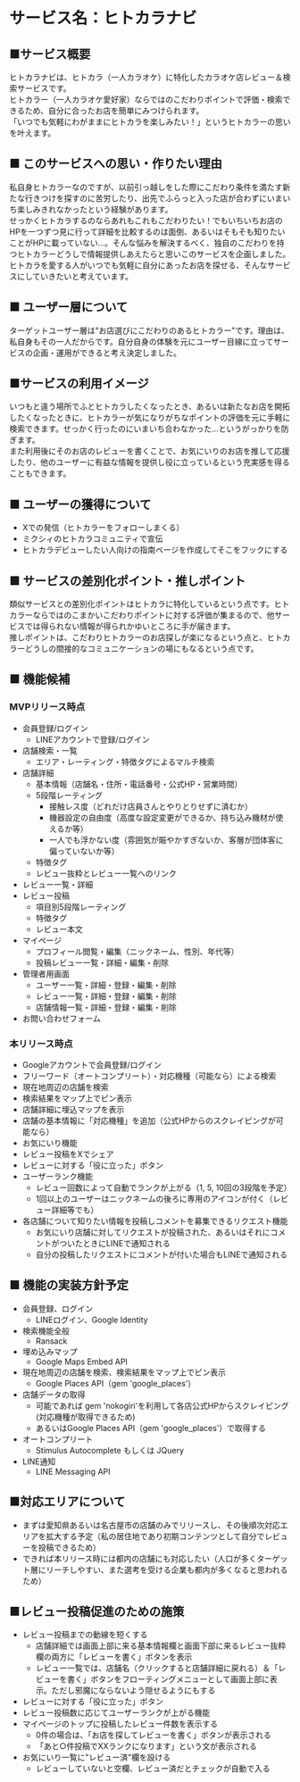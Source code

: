 # サービス名：ヒトカラナビ

## ■サービス概要
ヒトカラナビは、ヒトカラ（一人カラオケ）に特化したカラオケ店レビュー＆検索サービスです。  
ヒトカラー（一人カラオケ愛好家）ならではのこだわりポイントで評価・検索できるため、自分に合ったお店を簡単にみつけられます。  
「いつでも気軽にわがままにヒトカラを楽しみたい！」というヒトカラーの思いを叶えます。

## ■ このサービスへの思い・作りたい理由
私自身ヒトカラーなのですが、以前引っ越しをした際にこだわり条件を満たす新たな行きつけを探すのに苦労したり、出先でふらっと入った店が合わずにいまいち楽しみきれなかったという経験があります。  
せっかくヒトカラするのならあれもこれもこだわりたい！でもいちいちお店のHPを一つずつ見に行って詳細を比較するのは面倒、あるいはそもそも知りたいことがHPに載っていない…。そんな悩みを解決するべく、独自のこだわりを持つヒトカラーどうしで情報提供しあえたらと思いこのサービスを企画しました。  
ヒトカラを愛する人がいつでも気軽に自分にあったお店を探せる、そんなサービスにしていきたいと考えています。

## ■ ユーザー層について
ターゲットユーザー層は"お店選びにこだわりのあるヒトカラー"です。理由は、私自身もその一人だからです。自分自身の体験を元にユーザー目線に立ってサービスの企画・運用ができると考え決定しました。

## ■サービスの利用イメージ
いつもと違う場所でふとヒトカラしたくなったとき、あるいは新たなお店を開拓したくなったときに、ヒトカラーが気になりがちなポイントの評価を元に手軽に検索できます。せっかく行ったのにいまいち合わなかった…というがっかりを防ぎます。  
また利用後にそのお店のレビューを書くことで、お気にいりのお店を推して応援したり、他のユーザーに有益な情報を提供し役に立っているという充実感を得ることもできます。

## ■ ユーザーの獲得について
- Xでの発信（ヒトカラーをフォローしまくる）
- ミクシィのヒトカラコミュニティで宣伝
- ヒトカラデビューしたい人向けの指南ページを作成してそこをフックにする

## ■ サービスの差別化ポイント・推しポイント
類似サービスとの差別化ポイントはヒトカラに特化しているという点です。ヒトカラーならではのこまかいこだわりポイントに対する評価が集まるので、他サービスでは得られない情報が得られかゆいところに手が届きます。  
推しポイントは、こだわりヒトカラーのお店探しが楽になるという点と、ヒトカラーどうしの間接的なコミュニケーションの場にもなるという点です。

## ■ 機能候補
### MVPリリース時点
  - 会員登録/ログイン
    - LINEアカウントで登録/ログイン
  - 店舗検索・一覧
    - エリア・レーティング・特徴タグによるマルチ検索
  - 店舗詳細
    - 基本情報（店舗名・住所・電話番号・公式HP・営業時間）
    - 5段階レーティング
      - 接触レス度（どれだけ店員さんとやりとりせずに済むか）
      - 機器設定の自由度（高度な設定変更ができるか、持ち込み機材が使えるか等）
      - 一人でも浮かない度（雰囲気が賑やかすぎないか、客層が団体客に偏っていないか等）
    - 特徴タグ
    - レビュー抜粋とレビュー一覧へのリンク
  - レビュー一覧・詳細
  - レビュー投稿
    - 項目別5段階レーティング
    - 特徴タグ
    - レビュー本文
  - マイページ
    - プロフィール閲覧・編集（ニックネーム、性別、年代等）
    - 投稿レビュー一覧・詳細・編集・削除
  - 管理者用画面
    - ユーザー一覧・詳細・登録・編集・削除
    - レビュー一覧・詳細・登録・編集・削除
    - 店舗情報一覧・詳細・登録・編集・削除
  - お問い合わせフォーム

### 本リリース時点
  - Googleアカウントで会員登録/ログイン
  - フリーワード（オートコンプリート）・対応機種（可能なら）による検索
  - 現在地周辺の店舗を検索
  - 検索結果をマップ上でピン表示
  - 店舗詳細に埋込マップを表示
  - 店舗の基本情報に「対応機種」を追加（公式HPからのスクレイピングが可能なら）
  - お気にいり機能
  - レビュー投稿をXでシェア
  - レビューに対する「役に立った」ボタン
  - ユーザーランク機能
    - レビュー回数によって自動でランクが上がる（1, 5, 10回の3段階を予定）
    - 1回以上のユーザーはニックネームの後ろに専用のアイコンが付く（レビュー詳細等でも）
  - 各店舗について知りたい情報を投稿しコメントを募集できるリクエスト機能
    - お気にいり店舗に対してリクエストが投稿された、あるいはそれにコメントがついたときにLINEで通知される
    - 自分の投稿したリクエストにコメントが付いた場合もLINEで通知される

## ■ 機能の実装方針予定
- 会員登録、ログイン
  - LINEログイン、Google Identity
- 検索機能全般
  - Ransack
- 埋め込みマップ
  - Google Maps Embed API
- 現在地周辺の店舗を検索、検索結果をマップ上でピン表示
  - Google Places API（gem 'google_places'）
- 店舗データの取得
  - 可能であれば gem 'nokogiri'を利用して各店公式HPからスクレイピング(対応機種が取得できるため)
  - あるいはGoogle Places API（gem 'google_places'）で取得する
- オートコンプリート
  - Stimulus Autocomplete もしくは JQuery
- LINE通知
  - LINE Messaging API

## ■対応エリアについて
  - まずは愛知県あるいは名古屋市の店舗のみでリリースし、その後順次対応エリアを拡大する予定（私の居住地であり初期コンテンツとして自分でレビューを投稿できるため）
- できれば本リリース時には都内の店舗にも対応したい（人口が多くターゲット層にリーチしやすい、また選考を受ける企業も都内が多くなると思われるため）

## ■レビュー投稿促進のための施策
- レビュー投稿までの動線を短くする
  - 店舗詳細では画面上部に来る基本情報欄と画面下部に来るレビュー抜粋欄の両方に「レビューを書く」ボタンを表示
  - レビュー一覧では、店舗名（クリックすると店舗詳細に戻れる）＆「レビューを書く」ボタンをフローティングメニューとして画面上部に表示。ただし邪魔にならないよう隠せるようにもする
- レビューに対する「役に立った」ボタン
- レビュー投稿数に応じてユーザーランクが上がる機能
- マイページのトップに投稿したレビュー件数を表示する
  - 0件の場合は、「お店を探してレビューを書く」ボタンが表示される
  - 「あと○件投稿でXXランクになります」という文が表示される
- お気にいり一覧に"レビュー済"欄を設ける
  - レビューしていないと空欄、レビュー済だとチェックが自動で入る
